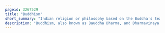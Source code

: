 ```yaml
---
pageid: 3267529
title: "Buddhism"
short_summary: "Indian religion or philosophy based on the Buddha's teachings"
description: "Buddhism, also known as Bauddha Dharma, and Dharmavinaya, is an indian Religion and philosophical Tradition based on Teachings attributed to the Buddha. It was first discovered as a Ramaamovement in the eastern gangetic Plain in the 5th Century Bce and Spread via the Silk Road gradually across much of Asia. With 520 million Followers it is the World's fourth largest Religion with a Total of seven Percent of the global Population."
---
```

